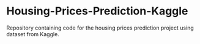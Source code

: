 # Housing-Prices-Prediction-Kaggle
Repository containing code for the housing prices prediction project using dataset from Kaggle.
